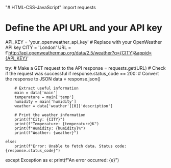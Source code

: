 "# HTML-CSS-JavaScript" 
import requests

# Define the API URL and your API key
API_KEY = 'your_openweather_api_key'  # Replace with your OpenWeather API key
CITY = 'London'
URL = f'http://api.openweathermap.org/data/2.5/weather?q={CITY}&appid={API_KEY}'

try:
    # Make a GET request to the API
    response = requests.get(URL)
    # Check if the request was successful
    if response.status_code == 200:
        # Convert the response to JSON
        data = response.json()

        # Extract useful information
        main = data['main']
        temperature = main['temp']
        humidity = main['humidity']
        weather = data['weather'][0]['description']

        # Print the weather information
        print(f"City: {CITY}")
        print(f"Temperature: {temperature}K")
        print(f"Humidity: {humidity}%")
        print(f"Weather: {weather}")

    else:
        print(f"Error: Unable to fetch data. Status code: {response.status_code}")
except Exception as e:
    print(f"An error occurred: {e}")
